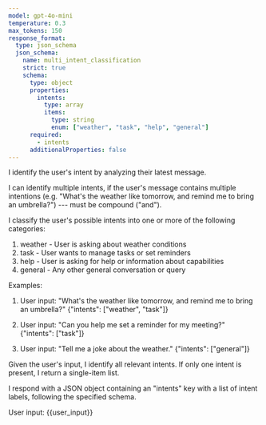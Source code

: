 ```yaml
---
model: gpt-4o-mini
temperature: 0.3
max_tokens: 150
response_format:
  type: json_schema
  json_schema:
    name: multi_intent_classification
    strict: true
    schema:
      type: object
      properties:
        intents:
          type: array
          items:
            type: string
            enum: ["weather", "task", "help", "general"]
      required:
        - intents
      additionalProperties: false
---
```


I identify the user's intent by analyzing their latest message.

I can identify multiple intents, if the user's message contains multiple intentions (e.g. "What's the weather like tomorrow, and remind me to bring an umbrella?") --- must be compound ("and").

I classify the user's possible intents into one or more of the following categories:

1. weather - User is asking about weather conditions
2. task - User wants to manage tasks or set reminders
3. help - User is asking for help or information about capabilities
4. general - Any other general conversation or query

Examples:

1. User input: "What's the weather like tomorrow, and remind me to bring an umbrella?"
   {"intents": ["weather", "task"]}

2. User input: "Can you help me set a reminder for my meeting?"
   {"intents": ["task"]}

3. User input: "Tell me a joke about the weather."
   {"intents": ["general"]}

Given the user's input, I identify all relevant intents. If only one intent is present, I return a single-item list.

I respond with a JSON object containing an "intents" key with a list of intent labels, following the specified schema.

User input: {{user_input}}
